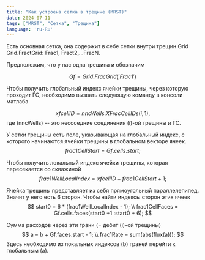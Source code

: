 ```yaml
---
title: "Как устроена сетка в трещине (MRST)"
date: 2024-07-11
tags: ["MRST", "Сетка", "Трещина"]
language: 'ru-Ru'
---
```


Есть основная сетка, она содержит в себе сетки внутри трещин
Grid
Grid.FractGrid: Frac1, Fract2,...FracN.


Предположим, что у нас одна трещина и обозначим 

$$
Gf = Grid.FracGrid('Frac1')
$$

Чтобы получить глобальный индекс ячейки трещины, через которую проходит ГС, необходимо вызвать следующую команду в консоли матлаба

$$
xfcellID = nncWells.XFracCellIDs(i, 1),
$$
где \(nncWells\) -- это несоседние соединения \(i\)-ой трещины и ГС.

У сетки трещины есть поле, указывающая на глобальный индекс, с которого начинаются ячейки трещины в глобальном векторе ячеек. 
$$
frac1CellStart = Gf.cells.start;
$$

Чтобы получить локальный индекс ячейки трещины, которая пересекается со скважиной
$$
frac1WellLocalIndex =xfcellID - frac1CellStart + 1;
$$

Ячейка трещины представляет из себя прямоугольный параллелепипед. Значит у него есть 6 сторон. 
Чтобы найти индексы сторон этих ячеек
$$
start0 = 6 * (frac1WellLocalIndex - 1); \\
frac1CellFaces = Gf.cells.faces(start0 +1 :start0 + 6);
$$

Сумма расходов через эти грани (= дебит \(i\)-ой трещины)
$$
a = b + Gf.faces.start - 1; \\
frac1Rate = sum(abs(flux(a)));
$$
Здесь необходимо из локальных индексов \(b\) граней перейти к глобальным \(a\).
